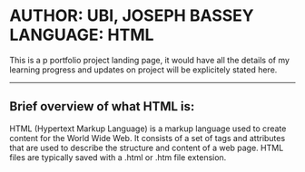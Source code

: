 AUTHOR: UBI, JOSEPH BASSEY
LANGUAGE: HTML
========================================

This is a p portfolio project landing
page, it would have all the details 
of my learning progress and updates on
project will be explicitely stated here.

---------------------------------------

Brief overview of what HTML is:
-------------------------------

HTML (Hypertext Markup Language) is a markup language
used to create content for the World Wide Web.
It consists of a set of tags and attributes that are
used to describe the structure and content of a web
page. HTML files are typically saved with a .html
or .htm file extension.
